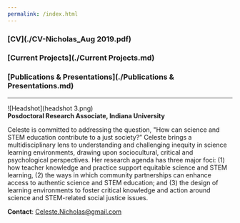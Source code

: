 ```yaml
---
permalink: /index.html
---
```


### [CV](./CV-Nicholas_Aug 2019.pdf)
### [Current Projects](./Current Projects.md)
### [Publications & Presentations](./Publications & Presentations.md)
-----
![Headshot](headshot 3.png) <br>
**Posdoctoral Research Associate, Indiana University** <br>

Celeste is committed to addressing the question, "How can science and STEM education contribute to a just society?” Celeste brings a multidisciplinary lens to understanding and challenging inequity in science learning environments, drawing upon sociocultural, critical and psychological perspectives. Her research agenda has three major foci: (1) how teacher knowledge and practice support equitable science and STEM learning, (2) the ways in which community partnerships can enhance access to authentic science and STEM education; and (3) the design of learning environments to foster critical knowledge and action around science and STEM-related social justice issues. 

**Contact**: Celeste.Nicholas@gmail.com
